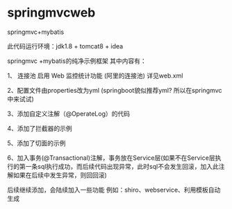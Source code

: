 # springmvcweb
springmvc+mybatis

此代码运行环境：jdk1.8 + tomcat8 +  idea

springmvc +mybatis的纯净示例框架
其中内容有：

1、 连接池 启用 Web 监控统计功能 (阿里的连接池) 详见web.xml

2、配置文件由properties改为yml  (springboot貌似推荐yml? 所以在springmvc中来试试)

3、添加自定义注解（@OperateLog）的代码

4、添加了拦截器的示例

5、添加了切面的示例

6、加入事务(@Transactional)注解，事务放在Service层(如果不在Service层执行的第一条sql执行成功，而后续代码出现异常，此时sql不会发生回滚，加入此注解如果在后续中发生异常，则回回滚)


后续继续添加，会陆续加入一些功能
例如：shiro、webservice、利用模板自动生成
